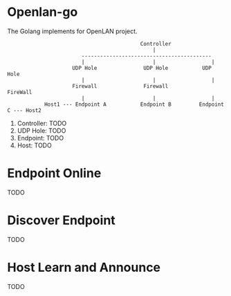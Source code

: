 # Openlan-go

The Golang implements for OpenLAN project.
    
                                               Controller
                                                   |
                            ------------------------------------------
                            |                      |                  |
                         UDP Hole               UDP Hole           UDP Hole
                            |                      |                  |
                         Firewall               Firewall           FireWall
                            |                      |                  |
                Host1 --- Endpoint A           Endpoint B         Endpoint C --- Host2

1. Controller: 
   TODO
2. UDP Hole:
   TODO
3. Endpoint:
   TODO
4. Host:
   TODO

# Endpoint Online

TODO

# Discover Endpoint

TODO

# Host Learn and Announce

TODO
